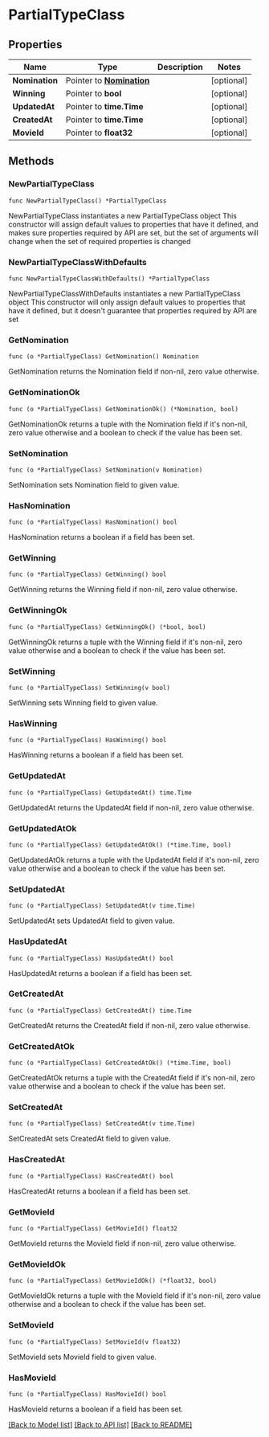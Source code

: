 # PartialTypeClass

## Properties

Name | Type | Description | Notes
------------ | ------------- | ------------- | -------------
**Nomination** | Pointer to [**Nomination**](Nomination.md) |  | [optional] 
**Winning** | Pointer to **bool** |  | [optional] 
**UpdatedAt** | Pointer to **time.Time** |  | [optional] 
**CreatedAt** | Pointer to **time.Time** |  | [optional] 
**MovieId** | Pointer to **float32** |  | [optional] 

## Methods

### NewPartialTypeClass

`func NewPartialTypeClass() *PartialTypeClass`

NewPartialTypeClass instantiates a new PartialTypeClass object
This constructor will assign default values to properties that have it defined,
and makes sure properties required by API are set, but the set of arguments
will change when the set of required properties is changed

### NewPartialTypeClassWithDefaults

`func NewPartialTypeClassWithDefaults() *PartialTypeClass`

NewPartialTypeClassWithDefaults instantiates a new PartialTypeClass object
This constructor will only assign default values to properties that have it defined,
but it doesn't guarantee that properties required by API are set

### GetNomination

`func (o *PartialTypeClass) GetNomination() Nomination`

GetNomination returns the Nomination field if non-nil, zero value otherwise.

### GetNominationOk

`func (o *PartialTypeClass) GetNominationOk() (*Nomination, bool)`

GetNominationOk returns a tuple with the Nomination field if it's non-nil, zero value otherwise
and a boolean to check if the value has been set.

### SetNomination

`func (o *PartialTypeClass) SetNomination(v Nomination)`

SetNomination sets Nomination field to given value.

### HasNomination

`func (o *PartialTypeClass) HasNomination() bool`

HasNomination returns a boolean if a field has been set.

### GetWinning

`func (o *PartialTypeClass) GetWinning() bool`

GetWinning returns the Winning field if non-nil, zero value otherwise.

### GetWinningOk

`func (o *PartialTypeClass) GetWinningOk() (*bool, bool)`

GetWinningOk returns a tuple with the Winning field if it's non-nil, zero value otherwise
and a boolean to check if the value has been set.

### SetWinning

`func (o *PartialTypeClass) SetWinning(v bool)`

SetWinning sets Winning field to given value.

### HasWinning

`func (o *PartialTypeClass) HasWinning() bool`

HasWinning returns a boolean if a field has been set.

### GetUpdatedAt

`func (o *PartialTypeClass) GetUpdatedAt() time.Time`

GetUpdatedAt returns the UpdatedAt field if non-nil, zero value otherwise.

### GetUpdatedAtOk

`func (o *PartialTypeClass) GetUpdatedAtOk() (*time.Time, bool)`

GetUpdatedAtOk returns a tuple with the UpdatedAt field if it's non-nil, zero value otherwise
and a boolean to check if the value has been set.

### SetUpdatedAt

`func (o *PartialTypeClass) SetUpdatedAt(v time.Time)`

SetUpdatedAt sets UpdatedAt field to given value.

### HasUpdatedAt

`func (o *PartialTypeClass) HasUpdatedAt() bool`

HasUpdatedAt returns a boolean if a field has been set.

### GetCreatedAt

`func (o *PartialTypeClass) GetCreatedAt() time.Time`

GetCreatedAt returns the CreatedAt field if non-nil, zero value otherwise.

### GetCreatedAtOk

`func (o *PartialTypeClass) GetCreatedAtOk() (*time.Time, bool)`

GetCreatedAtOk returns a tuple with the CreatedAt field if it's non-nil, zero value otherwise
and a boolean to check if the value has been set.

### SetCreatedAt

`func (o *PartialTypeClass) SetCreatedAt(v time.Time)`

SetCreatedAt sets CreatedAt field to given value.

### HasCreatedAt

`func (o *PartialTypeClass) HasCreatedAt() bool`

HasCreatedAt returns a boolean if a field has been set.

### GetMovieId

`func (o *PartialTypeClass) GetMovieId() float32`

GetMovieId returns the MovieId field if non-nil, zero value otherwise.

### GetMovieIdOk

`func (o *PartialTypeClass) GetMovieIdOk() (*float32, bool)`

GetMovieIdOk returns a tuple with the MovieId field if it's non-nil, zero value otherwise
and a boolean to check if the value has been set.

### SetMovieId

`func (o *PartialTypeClass) SetMovieId(v float32)`

SetMovieId sets MovieId field to given value.

### HasMovieId

`func (o *PartialTypeClass) HasMovieId() bool`

HasMovieId returns a boolean if a field has been set.


[[Back to Model list]](../README.md#documentation-for-models) [[Back to API list]](../README.md#documentation-for-api-endpoints) [[Back to README]](../README.md)


